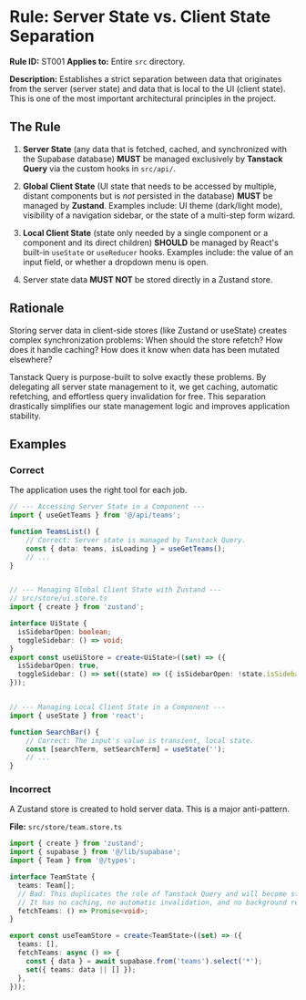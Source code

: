# Rule: Server State vs. Client State Separation

**Rule ID:** ST001
**Applies to:** Entire `src` directory.

**Description:** Establishes a strict separation between data that originates from the server (server state) and data that is local to the UI (client state). This is one of the most important architectural principles in the project.

## The Rule

1.  **Server State** (any data that is fetched, cached, and synchronized with the Supabase database) **MUST** be managed exclusively by **Tanstack Query** via the custom hooks in `src/api/`.

2.  **Global Client State** (UI state that needs to be accessed by multiple, distant components but is *not* persisted in the database) **MUST** be managed by **Zustand**. Examples include: UI theme (dark/light mode), visibility of a navigation sidebar, or the state of a multi-step form wizard.

3.  **Local Client State** (state only needed by a single component or a component and its direct children) **SHOULD** be managed by React's built-in `useState` or `useReducer` hooks. Examples include: the value of an input field, or whether a dropdown menu is open.

4.  Server state data **MUST NOT** be stored directly in a Zustand store.

## Rationale

Storing server data in client-side stores (like Zustand or useState) creates complex synchronization problems: When should the store refetch? How does it handle caching? How does it know when data has been mutated elsewhere?

Tanstack Query is purpose-built to solve exactly these problems. By delegating all server state management to it, we get caching, automatic refetching, and effortless query invalidation for free. This separation drastically simplifies our state management logic and improves application stability.

## Examples

### Correct

The application uses the right tool for each job.

```typescript
// --- Accessing Server State in a Component ---
import { useGetTeams } from '@/api/teams';

function TeamsList() {
    // Correct: Server state is managed by Tanstack Query.
    const { data: teams, isLoading } = useGetTeams();
    // ...
}


// --- Managing Global Client State with Zustand ---
// src/store/ui.store.ts
import { create } from 'zustand';

interface UiState {
  isSidebarOpen: boolean;
  toggleSidebar: () => void;
}
export const useUiStore = create<UiState>((set) => ({
  isSidebarOpen: true,
  toggleSidebar: () => set((state) => ({ isSidebarOpen: !state.isSidebarOpen })),
}));


// --- Managing Local Client State in a Component ---
import { useState } from 'react';

function SearchBar() {
    // Correct: The input's value is transient, local state.
    const [searchTerm, setSearchTerm] = useState('');
    // ...
}
```

### Incorrect

A Zustand store is created to hold server data. This is a major anti-pattern.

**File:** `src/store/team.store.ts`
```typescript
import { create } from 'zustand';
import { supabase } from '@/lib/supabase';
import { Team } from '@/types';

interface TeamState {
  teams: Team[];
  // Bad: This duplicates the role of Tanstack Query and will become stale.
  // It has no caching, no automatic invalidation, and no background refetching.
  fetchTeams: () => Promise<void>;
}

export const useTeamStore = create<TeamState>((set) => ({
  teams: [],
  fetchTeams: async () => {
    const { data } = await supabase.from('teams').select('*');
    set({ teams: data || [] });
  },
}));
```